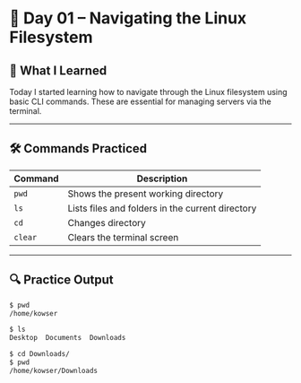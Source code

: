# 📅 Day 01 – Navigating the Linux Filesystem

## 🧠 What I Learned

Today I started learning how to navigate through the Linux filesystem using basic CLI commands. These are essential for managing servers via the terminal.

---

## 🛠️ Commands Practiced

| Command | Description |
|---------|-------------|
| `pwd`   | Shows the present working directory |
| `ls`    | Lists files and folders in the current directory |
| `cd`    | Changes directory |
| `clear` | Clears the terminal screen |

---

## 🔍 Practice Output

```bash
$ pwd
/home/kowser

$ ls
Desktop  Documents  Downloads

$ cd Downloads/
$ pwd
/home/kowser/Downloads
